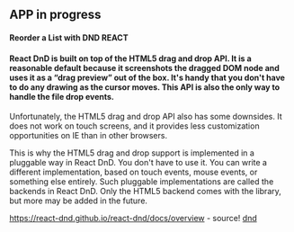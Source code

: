 ## APP in progress

#### Reorder a List with DND REACT

<h4>React DnD is built on top of the HTML5 drag and drop API. It is a reasonable default because it screenshots the dragged DOM node and uses it as a “drag preview” out of the box. It's handy that you don't have to do any drawing as the cursor moves. This API is also the only way to handle the file drop events.</h4>

<p>

Unfortunately, the HTML5 drag and drop API also has some downsides. It does not work on touch screens, and it provides less customization opportunities on IE than in other browsers.

This is why the HTML5 drag and drop support is implemented in a pluggable way in React DnD. You don't have to use it. You can write a different implementation, based on touch events, mouse events, or something else entirely. Such pluggable implementations are called the backends in React DnD. Only the HTML5 backend comes with the library, but more may be added in the future.

</p>

https://react-dnd.github.io/react-dnd/docs/overview - source!
[dnd](https://react-dnd.github.io/react-dnd/docs/overview)

<br>
<br>

``` npm install --save react-dnd-html5-backend
